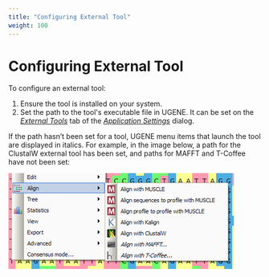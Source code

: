 ```yaml
---
title: "Configuring External Tool"
weight: 100
---
```


# Configuring External Tool

To configure an external tool:

1. Ensure the tool is installed on your system.
2. Set the path to the tool's executable file in UGENE. It can be set on the [_External Tools_](external-tools.md) tab of the _[Application Settings](ugene-application-settings.md)_ dialog.

If the path hasn’t been set for a tool, UGENE menu items that launch the tool are displayed in italics. For example, in the image below, a path for the ClustalW external tool has been set, and paths for MAFFT and T-Coffee have not been set:

![](/images/65930928/65930929.png)